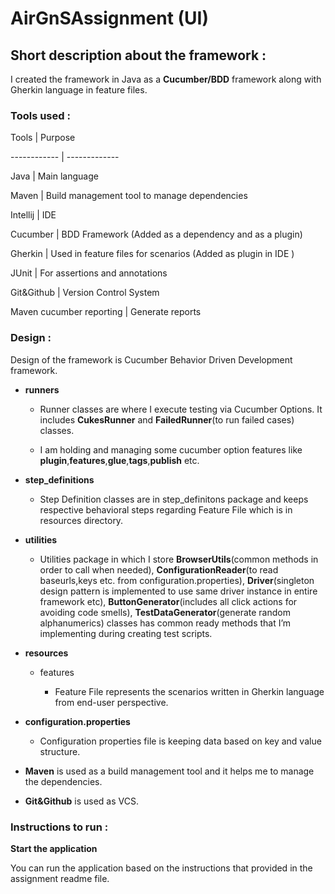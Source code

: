 # AirGnSAssignment (UI)

##  Short description about the framework :

I created the framework in Java as a **Cucumber/BDD** framework along with Gherkin language in feature files.



### Tools used :



Tools | Purpose

------------ | -------------

Java | Main language

Maven | Build management tool to manage dependencies

Intellij | IDE

Cucumber | BDD Framework (Added as a dependency and as a plugin)

Gherkin | Used in feature files for scenarios (Added as plugin in IDE )

JUnit | For assertions and annotations

Git&Github | Version Control System

Maven cucumber reporting | Generate reports


### Design :



Design of the framework is Cucumber Behavior Driven Development framework. 



* **runners**

   - Runner classes are where I execute testing via Cucumber Options.  It includes **CukesRunner** and **FailedRunner**(to run failed cases) classes.

   - I am holding and managing some cucumber option features like **plugin**,**features**,**glue**,**tags**,**publish** etc.

* **step_definitions**

   - Step Definition classes are in step_definitons package and keeps respective behavioral steps regarding Feature File which is in resources directory. 

* **utilities**

   - Utilities package in which I store **BrowserUtils**(common methods in order to call when needed), **ConfigurationReader**(to read baseurls,keys etc. from configuration.properties), **Driver**(singleton design pattern is implemented to use same driver instance in entire framework etc), **ButtonGenerator**(includes all click actions for avoiding code smells), **TestDataGenerator**(generate random alphanumerics) classes has common ready methods that I’m implementing during creating test scripts.

* **resources**

   - features

     - Feature File represents the scenarios written in Gherkin language from end-user perspective. 

* **configuration.properties**

   - Configuration properties file is keeping data based on key and value structure.

  

- **Maven** is used as a build management tool and it helps me to manage the dependencies.


- **Git&Github** is used as VCS.

 ### Instructions to run :



**Start the application**


You can run the application based on the instructions that provided in the assignment readme file.
































